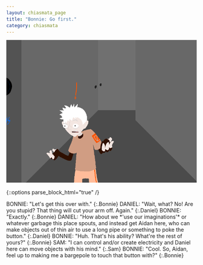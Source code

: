 ```yaml
---
layout: chiasmata_page
title: "Bonnie: Go first."
category: chiasmata
---
```


![041](/chiasmata/images/narrative/043.png)

{::options parse_block_html="true" /}
<div class="dialogue">
BONNIE: "Let's get this over with."
{:.Bonnie}
DANIEL: "Wait, what? No! Are you stupid? That thing will cut your arm off. Again."
{:.Daniel}
BONNIE: "Exactly."
{:.Bonnie}
DANIEL: "How about we *'use our imaginations'* or whatever garbage this place spouts, and instead get Aidan here, who can make objects out of thin air to use a long pipe or something to poke the button."
{:.Daniel}
BONNIE: "Huh. That's his ability? What're the rest of yours?"
{:.Bonnie}
SAM: "I can control and/or create electricity and Daniel here can move objects with his mind."
{:.Sam}
BONNIE: "Cool. So, Aidan, feel up to making me a bargepole to touch that button with?"
{:.Bonnie}
</div>
